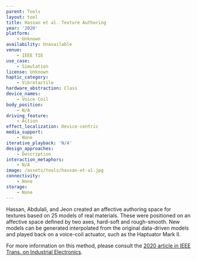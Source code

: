 ```yaml
---
parent: Tools
layout: tool
title: Hassan et al. Texture Authoring
year: '2020'
platform:
    - Unknown
availability: Unavailable
venue:
    - IEEE TIE
use_case:
    - Simulation
license: Unknown
haptic_category:
    - Vibrotactile
hardware_abstraction: Class
device_names:
    - Voice Coil
body_position:
    - N/A
driving_feature:
    - Action
effect_localization: Device-centric
media_support:
    - None
iterative_playback: 'N/A'
design_approaches:
    - Description
interaction_metaphors:
    - N/A
image: /assets/tools/hassan-et-al.jpg
connectivity:
    - None
storage:
    - None
---
```

Hassan, Abdulali, and Jeon created an affective authoring space for textures based on 25 models of real materials.
These were positioned on an affective space defined by two axes, hard-soft and rough-smooth.
New models can be generated interpolated from the original data-driven models and played back on a voice-coil actuator, such as the Haptuator Mark II.

For more information on this method, please consult the [2020 article in IEEE Trans. on Industrial Electronics](https://doi.org/10.1109/TIE.2019.2914572).
